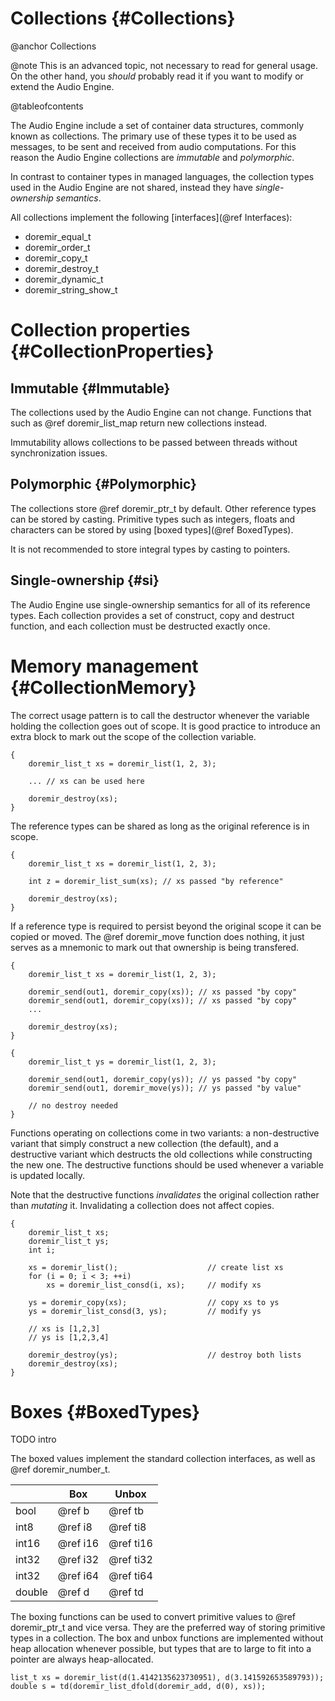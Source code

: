 
# Collections {#Collections}

@anchor Collections

@note
    This is an advanced topic, not necessary to read for general usage. On the other hand, you *should* probably read
    it if you want to modify or extend the Audio Engine.

@tableofcontents

The Audio Engine include a set of container data structures, commonly known as collections. The
primary use of these types it to be used as messages, to be sent and received from audio
computations. For this reason the Audio Engine collections are *immutable* and *polymorphic*.

In contrast to container types in managed languages, the collection types used in the Audio Engine
are not shared, instead they have *single-ownership semantics*.

All collections implement the following [interfaces](@ref Interfaces):

* doremir_equal_t
* doremir_order_t
* doremir_copy_t
* doremir_destroy_t
* doremir_dynamic_t
* doremir_string_show_t


# Collection properties {#CollectionProperties}

## Immutable {#Immutable}

The collections used by the Audio Engine can not change. Functions that such as @ref
doremir_list_map return new collections instead.

Immutability allows collections to be passed between threads without synchronization issues.

## Polymorphic {#Polymorphic}

The collections store @ref doremir_ptr_t by default. Other reference types can be stored by casting.
Primitive types such as integers, floats and characters can be stored by using 
[boxed types](@ref BoxedTypes). 

It is not recommended to store integral types by casting to pointers.


## Single-ownership {#si}

The Audio Engine use single-ownership semantics for all of its reference types. Each collection
provides a set of construct, copy and destruct function, and each collection must be destructed
exactly once. 

# Memory management {#CollectionMemory}

The correct usage pattern is to call the destructor whenever the variable holding the
collection goes out of scope. It is good practice to introduce an extra block to mark out the scope
of the collection variable.

~~~~
{
    doremir_list_t xs = doremir_list(1, 2, 3);

    ... // xs can be used here

    doremir_destroy(xs);
}
~~~~

The reference types can be shared as long as the original reference is in scope.

~~~~
{
    doremir_list_t xs = doremir_list(1, 2, 3);

    int z = doremir_list_sum(xs); // xs passed "by reference"

    doremir_destroy(xs);
}
~~~~

If a reference type is required to persist beyond the original scope it can be copied or moved. The
@ref doremir_move function does nothing, it just serves as a mnemonic to mark out that ownership is
being transfered.

~~~~
{
    doremir_list_t xs = doremir_list(1, 2, 3);

    doremir_send(out1, doremir_copy(xs)); // xs passed "by copy"
    doremir_send(out1, doremir_copy(xs)); // xs passed "by copy"
    ...

    doremir_destroy(xs);
}

{
    doremir_list_t ys = doremir_list(1, 2, 3);

    doremir_send(out1, doremir_copy(ys)); // ys passed "by copy"
    doremir_send(out1, doremir_move(ys)); // ys passed "by value"

    // no destroy needed
}
~~~~


Functions operating on collections come in two variants: a non-destructive variant that simply
construct a new collection (the default), and a destructive variant which destructs the old
collections while constructing the new one. The destructive functions should be used whenever a
variable is updated locally.

Note that the destructive functions *invalidates* the original collection rather than *mutating*
it. Invalidating a collection does not affect copies.

~~~~
{
    doremir_list_t xs;
    doremir_list_t ys;
    int i;

    xs = doremir_list();                    // create list xs
    for (i = 0; i < 3; ++i)
        xs = doremir_list_consd(i, xs);     // modify xs

    ys = doremir_copy(xs);                  // copy xs to ys
    ys = doremir_list_consd(3, ys);         // modify ys

    // xs is [1,2,3]
    // ys is [1,2,3,4]

    doremir_destroy(ys);                    // destroy both lists
    doremir_destroy(xs);
}
~~~~


# Boxes {#BoxedTypes}

TODO intro

The boxed values implement the standard collection interfaces, as well as @ref doremir_number_t.

|        | Box            | Unbox         
|--------|----------------| -------------------
| bool   | @ref b         | @ref tb        
| int8   | @ref i8        | @ref ti8       
| int16  | @ref i16       | @ref ti16      
| int32  | @ref i32       | @ref ti32      
| int32  | @ref i64       | @ref ti64      
| double | @ref d         | @ref td        

The boxing functions can be used to convert primitive values to @ref doremir_ptr_t and vice versa. 
They are the preferred way of storing primitive types in a collection. The box and unbox functions
are implemented without heap allocation whenever possible, but types that are to large to fit into a 
pointer are always heap-allocated.

                                        
~~~~
list_t xs = doremir_list(d(1.4142135623730951), d(3.141592653589793));    
double s = td(doremir_list_dfold(doremir_add, d(0), xs));
~~~~



